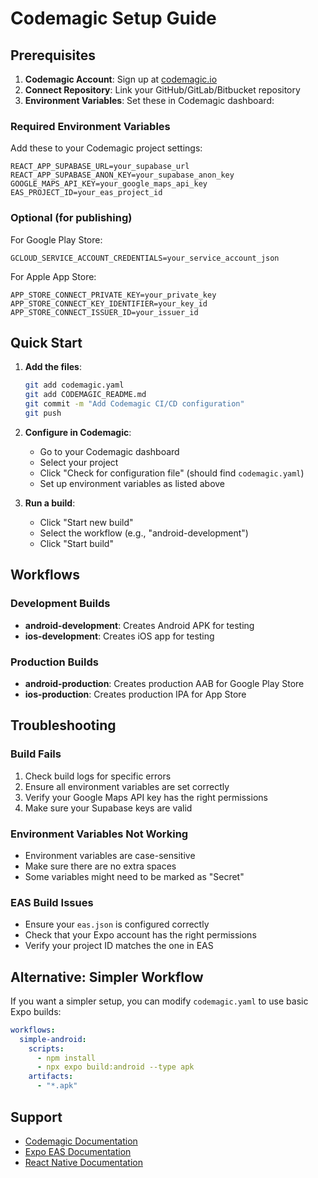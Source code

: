 # Codemagic Setup Guide

## Prerequisites

1. **Codemagic Account**: Sign up at [codemagic.io](https://codemagic.io)
2. **Connect Repository**: Link your GitHub/GitLab/Bitbucket repository
3. **Environment Variables**: Set these in Codemagic dashboard:

### Required Environment Variables

Add these to your Codemagic project settings:

```
REACT_APP_SUPABASE_URL=your_supabase_url
REACT_APP_SUPABASE_ANON_KEY=your_supabase_anon_key
GOOGLE_MAPS_API_KEY=your_google_maps_api_key
EAS_PROJECT_ID=your_eas_project_id
```

### Optional (for publishing)

For Google Play Store:
```
GCLOUD_SERVICE_ACCOUNT_CREDENTIALS=your_service_account_json
```

For Apple App Store:
```
APP_STORE_CONNECT_PRIVATE_KEY=your_private_key
APP_STORE_CONNECT_KEY_IDENTIFIER=your_key_id
APP_STORE_CONNECT_ISSUER_ID=your_issuer_id
```

## Quick Start

1. **Add the files**:
   ```bash
   git add codemagic.yaml
   git add CODEMAGIC_README.md
   git commit -m "Add Codemagic CI/CD configuration"
   git push
   ```

2. **Configure in Codemagic**:
   - Go to your Codemagic dashboard
   - Select your project
   - Click "Check for configuration file" (should find `codemagic.yaml`)
   - Set up environment variables as listed above

3. **Run a build**:
   - Click "Start new build"
   - Select the workflow (e.g., "android-development")
   - Click "Start build"

## Workflows

### Development Builds
- **android-development**: Creates Android APK for testing
- **ios-development**: Creates iOS app for testing

### Production Builds
- **android-production**: Creates production AAB for Google Play Store
- **ios-production**: Creates production IPA for App Store

## Troubleshooting

### Build Fails
1. Check build logs for specific errors
2. Ensure all environment variables are set correctly
3. Verify your Google Maps API key has the right permissions
4. Make sure your Supabase keys are valid

### Environment Variables Not Working
- Environment variables are case-sensitive
- Make sure there are no extra spaces
- Some variables might need to be marked as "Secret"

### EAS Build Issues
- Ensure your `eas.json` is configured correctly
- Check that your Expo account has the right permissions
- Verify your project ID matches the one in EAS

## Alternative: Simpler Workflow

If you want a simpler setup, you can modify `codemagic.yaml` to use basic Expo builds:

```yaml
workflows:
  simple-android:
    scripts:
      - npm install
      - npx expo build:android --type apk
    artifacts:
      - "*.apk"
```

## Support

- [Codemagic Documentation](https://docs.codemagic.io/)
- [Expo EAS Documentation](https://docs.expo.dev/build/introduction/)
- [React Native Documentation](https://reactnative.dev/docs/environment-setup)
